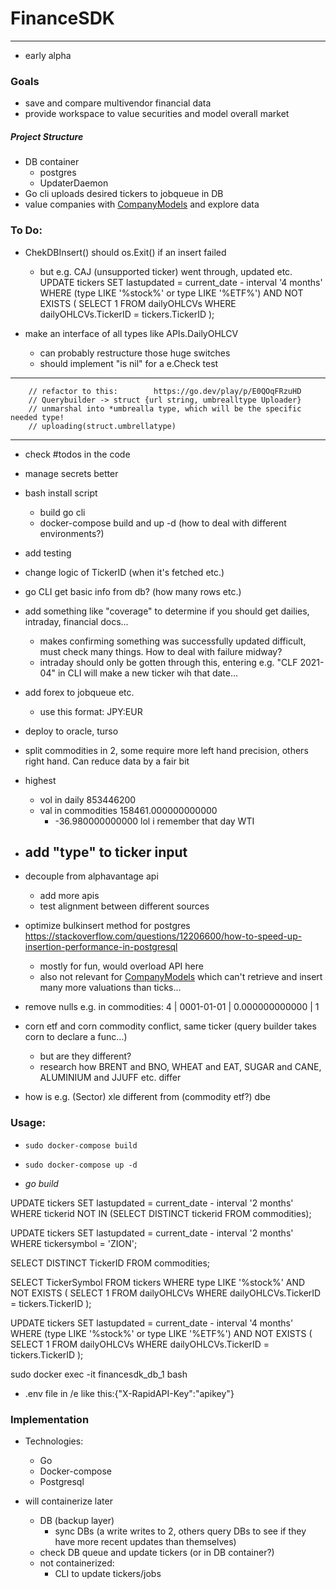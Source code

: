 # FinanceSDK
-----

- early alpha

### Goals
- save and compare multivendor financial data
- provide workspace to value securities and model overall market

##### Project Structure
- DB container
    - postgres 
    - UpdaterDaemon
- Go cli uploads desired tickers to jobqueue in DB
- value companies with [CompanyModels](https://github.com/veqqq/CompanyModels) and explore data


### To Do:
- ChekDBInsert() should os.Exit() if an insert failed
    - but e.g. CAJ (unsupported ticker) went through, updated etc.
UPDATE tickers
SET lastupdated = current_date - interval '4 months'
WHERE (type LIKE '%stock%' or type LIKE '%ETF%')
AND NOT EXISTS (
    SELECT 1
    FROM dailyOHLCVs
    WHERE dailyOHLCVs.TickerID = tickers.TickerID
);
    
- make an interface of all types like
    APIs.DailyOHLCV
    - can probably restructure those huge switches
    - should implement "is nil" for a e.Check test

--------------
		// refactor to this:		https://go.dev/play/p/E0QOqFRzuHD
		// Querybuilder -> struct {url string, umbrealltype Uploader}
		// unmarshal into *umbrealla type, which will be the specific needed type!
		// uploading(struct.umbrellatype)

----------


- check #todos in the code

- manage secrets better
- bash install script
    - build go cli
    - docker-compose build and up -d (how to deal with different environments?)
- add testing
- change logic of TickerID (when it's fetched etc.)

- go CLI get basic info from db? (how many rows etc.)
- add something like "coverage" to determine if you should get dailies, intraday, financial docs...
    - makes confirming something was successfully updated difficult, must check many things. How to deal with failure midway?
    - intraday should only be gotten through this, entering e.g. "CLF 2021-04" in CLI will make a new ticker wih that date...
- add forex to jobqueue etc.
    - use this format: JPY:EUR
- deploy to oracle, turso
- split commodities in 2, some require more left hand precision, others right hand. Can reduce data by a fair bit
- highest
    - vol in daily 853446200
    - val in commodities 158461.000000000000
        - -36.980000000000 lol i remember that day WTI


- add "type" to ticker input
    - 
- decouple from alphavantage api
    - add more apis
    - test alignment between different sources
- optimize bulkinsert method for postgres https://stackoverflow.com/questions/12206600/how-to-speed-up-insertion-performance-in-postgresql
    - mostly for fun, would overload API here
    - also not relevant for [CompanyModels](https://github.com/veqqq/CompanyModels) which can't retrieve and insert many more valuations than ticks...

- remove nulls e.g. in commodities:   4 | 0001-01-01 | 0.000000000000 |          1
- corn etf and corn commodity conflict, same ticker (query builder takes corn to declare a func...)
    - but are they different?
    - research how BRENT and BNO, WHEAT and EAT, SUGAR and CANE, ALUMINIUM and JJUFF etc. differ
- how is e.g. (Sector) xle different from (commodity etf?) dbe

### Usage:
- `sudo docker-compose build`
- `sudo docker-compose up -d`

- *go build*

UPDATE tickers
SET lastupdated = current_date - interval '2 months'
WHERE tickerid NOT IN (SELECT DISTINCT tickerid FROM commodities);

UPDATE tickers
SET lastupdated = current_date - interval '2 months'
WHERE tickersymbol = 'ZION';

SELECT DISTINCT TickerID FROM commodities;

SELECT TickerSymbol
FROM tickers
WHERE type LIKE '%stock%'
AND NOT EXISTS (
    SELECT 1
    FROM dailyOHLCVs
    WHERE dailyOHLCVs.TickerID = tickers.TickerID
);

UPDATE tickers
SET lastupdated = current_date - interval '4 months'
WHERE (type LIKE '%stock%' or type LIKE '%ETF%')
AND NOT EXISTS (
    SELECT 1
    FROM dailyOHLCVs
    WHERE dailyOHLCVs.TickerID = tickers.TickerID
);

sudo docker exec -it financesdk_db_1 bash

- .env file in /e like this:{"X-RapidAPI-Key":"apikey"}


### Implementation
- Technologies:
    - Go
    - Docker-compose
    - Postgresql

- will containerize later
    - DB (backup layer)
        - sync DBs (a write writes to 2, others query DBs to see if they have more recent updates than themselves)
    - check DB queue and update tickers (or in DB container?)
    - not containerized:
        - CLI to update tickers/jobs
